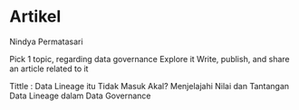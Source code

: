 # Artikel
Nindya Permatasari

Pick 1 topic, regarding data governance
Explore it
Write, publish, and share an article related to it

Tittle : Data Lineage itu Tidak Masuk Akal? Menjelajahi Nilai dan Tantangan Data Lineage dalam Data Governance
